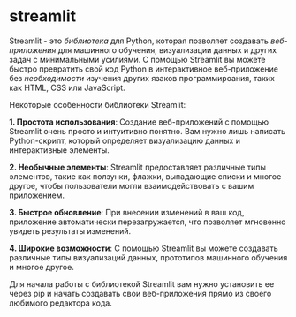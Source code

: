 # streamlit
Streamlit - это *библиотека* для Python, которая позволяет создавать *веб-приложения* для машинного обучения, визуализации данных и других задач с минимальными усилиями. С помощью Streamlit вы можете быстро превратить свой код Python в интерактивное веб-приложение без *необходимости* изучения других язаков программироания, таких как HTML, CSS или JavaScript.

Некоторые особенности библиотеки Streamlit:

**1. Простота использования**: Создание веб-приложений с помощью Streamlit очень просто и интуитивно понятно. Вам нужно лишь написать Python-скрипт, который определяет визуализацию данных и интерактивные элементы.

**2. Необычные элементы**: Streamlit предоставляет различные типы элементов, такие как ползунки, флажки, выпадающие списки и многое другое, чтобы пользователи могли взаимодействовать с вашим приложением.

**3. Быстрое обновление**: При внесении изменений в ваш код, приложение автоматически перезагружается, что позволяет мгновенно увидеть результаты изменений.

**4. Широкие возможности**: С помощью Streamlit вы можете создавать различные типы визуализаций данных, прототипов машинного обучения и многое другое.

Для начала работы с библиотекой Streamlit вам нужно установить ее через pip и начать создавать свои веб-приложения прямо из своего любимого редактора кода.
